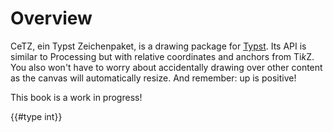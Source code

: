 # Overview

CeTZ, ein Typst Zeichenpaket, is a drawing package for [Typst](https://typst.app/). Its API is similar to Processing but with relative coordinates and anchors from Ti*k*Z. You also won't have to worry about accidentally drawing over other content as the canvas will automatically resize. And remember: up is positive!

This book is a work in progress!

{{#type int}}